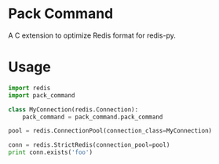 # Pack Command 

A C extension to optimize Redis format for redis-py.

# Usage

```python
import redis
import pack_command

class MyConnection(redis.Connection):
    pack_command = pack_command.pack_command

pool = redis.ConnectionPool(connection_class=MyConnection)

conn = redis.StrictRedis(connection_pool=pool)
print conn.exists('foo')
```
